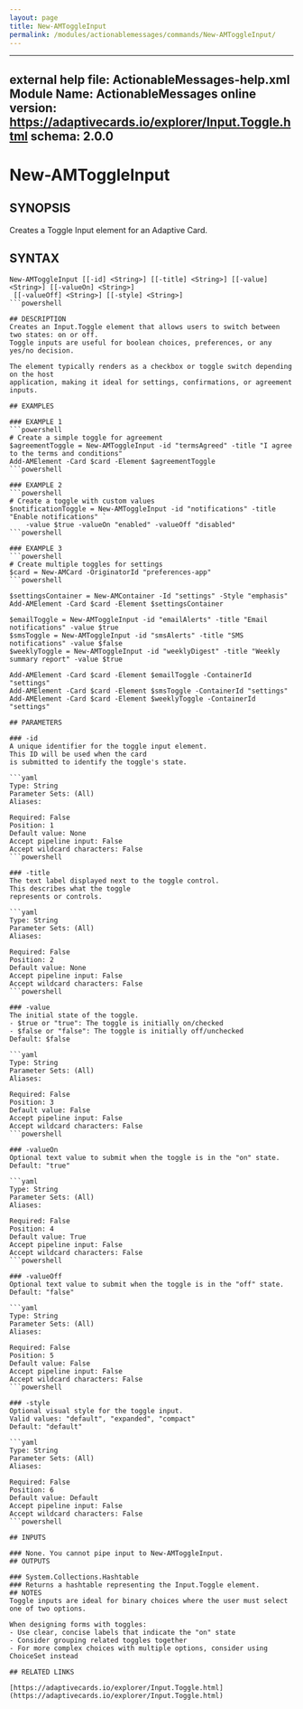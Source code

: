 ```yaml
---
layout: page
title: New-AMToggleInput
permalink: /modules/actionablemessages/commands/New-AMToggleInput/
---
```


---
external help file: ActionableMessages-help.xml
Module Name: ActionableMessages
online version: https://adaptivecards.io/explorer/Input.Toggle.html
schema: 2.0.0
---

# New-AMToggleInput

## SYNOPSIS
Creates a Toggle Input element for an Adaptive Card.

## SYNTAX

```
New-AMToggleInput [[-id] <String>] [[-title] <String>] [[-value] <String>] [[-valueOn] <String>]
 [[-valueOff] <String>] [[-style] <String>]
```powershell

## DESCRIPTION
Creates an Input.Toggle element that allows users to switch between two states: on or off.
Toggle inputs are useful for boolean choices, preferences, or any yes/no decision.

The element typically renders as a checkbox or toggle switch depending on the host
application, making it ideal for settings, confirmations, or agreement inputs.

## EXAMPLES

### EXAMPLE 1
```powershell
# Create a simple toggle for agreement
$agreementToggle = New-AMToggleInput -id "termsAgreed" -title "I agree to the terms and conditions"
Add-AMElement -Card $card -Element $agreementToggle
```powershell

### EXAMPLE 2
```powershell
# Create a toggle with custom values
$notificationToggle = New-AMToggleInput -id "notifications" -title "Enable notifications" `
    -value $true -valueOn "enabled" -valueOff "disabled"
```powershell

### EXAMPLE 3
```powershell
# Create multiple toggles for settings
$card = New-AMCard -OriginatorId "preferences-app"
```powershell

$settingsContainer = New-AMContainer -Id "settings" -Style "emphasis"
Add-AMElement -Card $card -Element $settingsContainer

$emailToggle = New-AMToggleInput -id "emailAlerts" -title "Email notifications" -value $true
$smsToggle = New-AMToggleInput -id "smsAlerts" -title "SMS notifications" -value $false
$weeklyToggle = New-AMToggleInput -id "weeklyDigest" -title "Weekly summary report" -value $true

Add-AMElement -Card $card -Element $emailToggle -ContainerId "settings"
Add-AMElement -Card $card -Element $smsToggle -ContainerId "settings"
Add-AMElement -Card $card -Element $weeklyToggle -ContainerId "settings"

## PARAMETERS

### -id
A unique identifier for the toggle input element.
This ID will be used when the card
is submitted to identify the toggle's state.

```yaml
Type: String
Parameter Sets: (All)
Aliases:

Required: False
Position: 1
Default value: None
Accept pipeline input: False
Accept wildcard characters: False
```powershell

### -title
The text label displayed next to the toggle control.
This describes what the toggle
represents or controls.

```yaml
Type: String
Parameter Sets: (All)
Aliases:

Required: False
Position: 2
Default value: None
Accept pipeline input: False
Accept wildcard characters: False
```powershell

### -value
The initial state of the toggle.
- $true or "true": The toggle is initially on/checked
- $false or "false": The toggle is initially off/unchecked
Default: $false

```yaml
Type: String
Parameter Sets: (All)
Aliases:

Required: False
Position: 3
Default value: False
Accept pipeline input: False
Accept wildcard characters: False
```powershell

### -valueOn
Optional text value to submit when the toggle is in the "on" state.
Default: "true"

```yaml
Type: String
Parameter Sets: (All)
Aliases:

Required: False
Position: 4
Default value: True
Accept pipeline input: False
Accept wildcard characters: False
```powershell

### -valueOff
Optional text value to submit when the toggle is in the "off" state.
Default: "false"

```yaml
Type: String
Parameter Sets: (All)
Aliases:

Required: False
Position: 5
Default value: False
Accept pipeline input: False
Accept wildcard characters: False
```powershell

### -style
Optional visual style for the toggle input.
Valid values: "default", "expanded", "compact"
Default: "default"

```yaml
Type: String
Parameter Sets: (All)
Aliases:

Required: False
Position: 6
Default value: Default
Accept pipeline input: False
Accept wildcard characters: False
```powershell

## INPUTS

### None. You cannot pipe input to New-AMToggleInput.
## OUTPUTS

### System.Collections.Hashtable
### Returns a hashtable representing the Input.Toggle element.
## NOTES
Toggle inputs are ideal for binary choices where the user must select one of two options.

When designing forms with toggles:
- Use clear, concise labels that indicate the "on" state
- Consider grouping related toggles together
- For more complex choices with multiple options, consider using ChoiceSet instead

## RELATED LINKS

[https://adaptivecards.io/explorer/Input.Toggle.html](https://adaptivecards.io/explorer/Input.Toggle.html)


